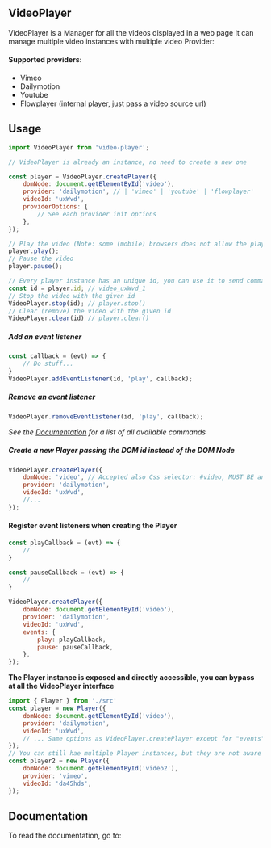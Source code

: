 ## VideoPlayer

VideoPlayer is a Manager for all the videos displayed in a web page
It can manage multiple video instances with multiple video Provider:

#### Supported providers:
* Vimeo
* Dailymotion
* Youtube
* Flowplayer (internal player, just pass a video source url)

## Usage
```javascript
import VideoPlayer from 'video-player';

// VideoPlayer is already an instance, no need to create a new one

const player = VideoPlayer.createPlayer({
    domNode: document.getElementById('video'),
    provider: 'dailymotion', // | 'vimeo' | 'youtube' | 'flowplayer'
    videoId: 'uxWvd',
    providerOptions: {
        // See each provider init options
    },
});

// Play the video (Note: some (mobile) browsers does not allow the play before a user interaction)
player.play();
// Pause the video
player.pause();

// Every player instance has an unique id, you can use it to send command from the VideoPlayer class
const id = player.id; // video_uxWvd_1
// Stop the video with the given id
VideoPlayer.stop(id); // player.stop()
// Clear (remove) the video with the given id
VideoPlayer.clear(id) // player.clear()

```
##### Add an event listener
```javascript
const callback = (evt) => {
    // Do stuff...
}
VideoPlayer.addEventListener(id, 'play', callback);
```
##### Remove an event listener
```javascript
VideoPlayer.removeEventListener(id, 'play', callback);
```

*See the [Documentation](#documentation) for a list of all available commands*

##### Create a new Player passing the DOM id instead of the DOM Node
```javascript
VideoPlayer.createPlayer({
    domNode: 'video', // Accepted also Css selector: #video, MUST BE an ID
    provider: 'dailymotion',
    videoId: 'uxWvd',
    //...
});
```

#### Register event listeners when creating the Player
```javascript
const playCallback = (evt) => {
    //
}

const pauseCallback = (evt) => {
    //
}

VideoPlayer.createPlayer({
    domNode: document.getElementById('video'),
    provider: 'dailymotion',
    videoId: 'uxWvd',
    events: {
        play: playCallback,
        pause: pauseCallback,
    },
});
```

**The Player instance is exposed and directly accessible, you can bypass at all the VideoPlayer interface**

```javascript
import { Player } from './src'
const player = new Player({
    domNode: document.getElementById('video'),
    provider: 'dailymotion',
    videoId: 'uxWvd',
    // ... Same options as VideoPlayer.createPlayer except for "events" (not supported here)
});
// You can still hae multiple Player instances, but they are not aware of each other
const player2 = new Player({
    domNode: document.getElementById('video2'),
    provider: 'vimeo',
    videoId: 'da45hds',
});
```

## Documentation
To read the documentation, go to:
 
